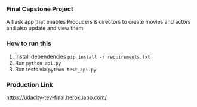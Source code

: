 ### Final Capstone Project

A flask app that enables Producers & directors to create movies and actors and also update and view them


### How to run this
1. Install dependencies `pip install -r requirements.txt`
2. Run `python api.py`
3. Run tests via `python test_api.py`


### Production Link

https://udacity-tev-final.herokuapp.com/
